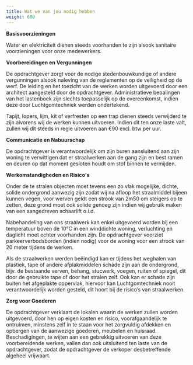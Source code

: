 ```yaml
---
title: Wat we van jou nodig hebben
weight: 600
---
```

**Basisvoorzieningen**

Water en elektriciteit dienen steeds voorhanden te zijn alsook sanitaire voorzieningen voor onze medewerkers.

**Voorbereidingen en Vergunningen**

De opdrachtgever zorgt voor de nodige stedenbouwkundige of andere vergunningen alsook naleving van de reglementen op de veiligheid op de werf. De leiding en het toezicht van de werken worden uitgevoerd door een architect aangesteld door de opdrachtgever. Administratieve bepalingen van het lastenboek zijn slechts toepasselijk op de overeenkomst, indien deze door Luchtgomtechniek werden ondertekend.

Tapijt, lopers, lijm, kit of verfresten op een trap dienen steeds verwijderd te zijn alvorens wij de werken kunnen uitvoeren. Indien dit ten onze laste valt, zullen wij dit steeds in regie uitvoeren aan €90 excl. btw per uur.

**Communicatie en Nabuurschap**

De opdrachtgever is verantwoordelijk om zijn buren aansluitend aan zijn woning te verwittigen dat er straalwerken aan de gang zijn en best ramen en deuren op dat moment gesloten houdt om stof binnen te vermijden.

**Werkomstandigheden en Risico's**

Onder de te stralen objecten moet tevens een zo vlak mogelijke, dichte, solide ondergrond aanwezig zijn zodat wij na afloop het straalmiddel bijeen kunnen vegen, voor werven geldt een strook van 2m50 om steigers op te zetten, deze grond moet ook solide genoeg zijn indien wij gebruik maken van een aangedreven schaarlift o.i.d.

Nabehandeling van ons straalwerk kan enkel uitgevoerd worden bij een temperatuur boven de 10°C in een winddichte woning, verluchting en daglicht moet echter voorhanden zijn. De opdrachtgever voorziet parkeerverbodsborden (indien nodig) voor de woning voor een strook van 20 meter tijdens de werken.

Als de straalwerken werden beëindigd kan er tijdens het weghalen van plastiek, tape of andere afplakmiddelen schade zijn aan de ondergrond, bijv. de bestaande verven, behang, stucwerk, voegen, ruiten of spiegel, dit door de gebruikte tape of door het stralen zelf. Ook kan er schade zijn buiten het afgeplakte oppervlak, hiervoor kan Luchtgomtechniek nooit verantwoordelijk worden gesteld, dit hoort bij de risico’s van straalwerken.

**Zorg voor Goederen**

De opdrachtgever verklaart de lokalen waarin de werken zullen worden uitgevoerd, door hen op eigen kosten en risico, voorafgaandelijk te ontruimen, minstens zelf in te staan voor het zorgvuldig afdekken en opbergen van de aanwezige goederen, meubelen en huisraad. Beschadigingen, te wijten aan een gebrekkig uitvoeren van deze voorbereidende werken, vallen dan ook uitsluitend ten laste van de opdrachtgever, zodat de opdrachtgever de verkoper desbetreffende algeheel vrijwaart.
